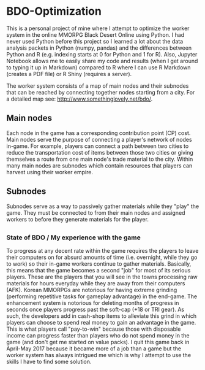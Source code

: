 # BDO-Optimization

This is a personal project of mine where I attempt to optimize the worker system in the online MMORPG Black Desert Online using Python. I had never used Python before this project so I learned a lot about the data analysis packets in Python (numpy, pandas) and the differences between Python and R (e.g. indexing starts at 0 for Python and 1 for R). Also, Jupyter Notebook allows me to easily share my code and results (when I get around to typing it up in Markdown) compared to R where I can use R Markdown (creates a PDF file) or R Shiny (requires a server).

The worker system consists of a map of main nodes and their subnodes that can be reached by connecting together nodes starting from a city. For a detailed map see: http://www.somethinglovely.net/bdo/.

## Main nodes
Each node in the game has a corresponding contribution point (CP) cost. Main nodes serve the purpose of connecting a player's network of nodes in-game. For example, players can connect a path between two cities to reduce the transportation cost of items between those two cities or giving themselves a route from one main node's trade material to the city. Within many main nodes are subnodes which contain resources that players can harvest using their worker empire.

## Subnodes
Subnodes serve as a way to passively gather materials while they "play" the game. They must be connected to from their main nodes and assigned workers to before they generate materials for the player.

## 

### State of BDO / My experience with the game
To progress at any decent rate within the game requires the players to leave their computers on for absurd amounts of time (i.e. overnight, while they go to work) so their in-game workers continue to gather materials. Basically, this means that the game becomes a second "job" for most of its serious players. These are the players that you will see in the towns processing raw materials for hours everyday while they are away from their computers (AFK). Korean MMORPGs are notorious for having extreme grinding (performing repetitive tasks for gameplay advantage) in the end-game. The enhancement system is notorious for deleting months of progress in seconds once players progress past the soft-cap (+18 or TRI gear). As such, the developers add in cash-shop items to alleviate this grind in which players can choose to spend real money to gain an advantage in the game. This is what players call "pay-to-win" because those with disposable income can progress faster than players who do not spend money in the game (and don't get me started on value packs). I quit this game back in April-May 2017 because it became more of a job than a game but the worker system has always intrigued me which is why I attempt to use the skills I have to find some solution.


